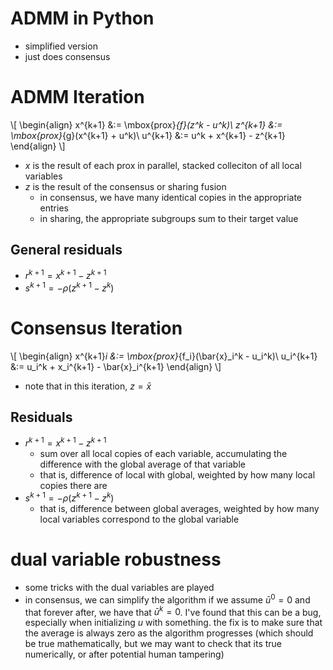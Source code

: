 # ADMM in Python
- simplified version
- just does consensus

# ADMM Iteration
\\[
\begin{align}
x^{k+1} &:= \mbox{prox}_{f}(z^k - u^k)\\
z^{k+1} &:= \mbox{prox}_{g}(x^{k+1} + u^k)\\
u^{k+1} &:= u^k + x^{k+1} - z^{k+1}
\end{align}
\\]

- $x$ is the result of each prox in parallel, stacked colleciton of all local variables
- $z$ is the result of the consensus or sharing fusion
    - in consensus, we have many identical copies in the appropriate entries
    - in sharing, the appropriate subgroups sum to their target value

## General residuals
- $r^{k+1} = x^{k+1} - z^{k+1}$
- $s^{k+1} = -\rho(z^{k+1} - z^{k})$

# Consensus Iteration
\\[
\begin{align}
x^{k+1}_i &:= \mbox{prox}_{f_i}(\bar{x}_i^k - u_i^k)\\
u_i^{k+1} &:= u_i^k + x_i^{k+1} - \bar{x}_i^{k+1}
\end{align}
\\]

- note that in this iteration, $z = \bar{x}$

## Residuals
- $r^{k+1} = x^{k+1} - z^{k+1}$
    - sum over all local copies of each variable, accumulating the difference with the global average of that variable
    - that is, difference of local with global, weighted by how many local copies there are
- $s^{k+1} = -\rho(z^{k+1} - z^{k})$
    - that is, difference between global averages, weighted by how many local variables correspond to the global variable

# dual variable robustness
- some tricks with the dual variables are played
- in consensus, we can simplify the algorithm
if we assume $\bar{u}^0 = 0$ and that forever after, we
have that $\bar{u}^k = 0$. I've found that this can be a bug,
especially when initializing $u$ with something. the fix
is to make sure that the average is always zero as the
algorithm progresses (which should be true mathematically,
but we may want to check that its true numerically, or
after potential human tampering)